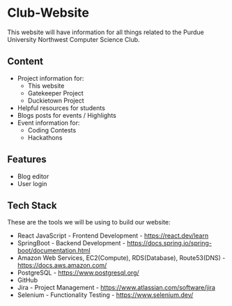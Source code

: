 # Club-Website
This website will have information for all things related to the Purdue University Northwest Computer Science Club.

## Content
* Project information for:
  * This website
  * Gatekeeper Project
  * Duckietown Project
* Helpful resources for students
* Blogs posts for events / Highlights
* Event information for:
  * Coding Contests
  * Hackathons

## Features
* Blog editor
* User login

## Tech Stack
These are the tools we will be using to build our website: 
* React JavaScript - Frontend Development - https://react.dev/learn
* SpringBoot - Backend Development - https://docs.spring.io/spring-boot/documentation.html
* Amazon Web Services, EC2(Compute), RDS(Database), Route53(DNS) - https://docs.aws.amazon.com/
* PostgreSQL - https://www.postgresql.org/
* GitHub
* Jira - Project Management - https://www.atlassian.com/software/jira
* Selenium - Functionality Testing - https://www.selenium.dev/
